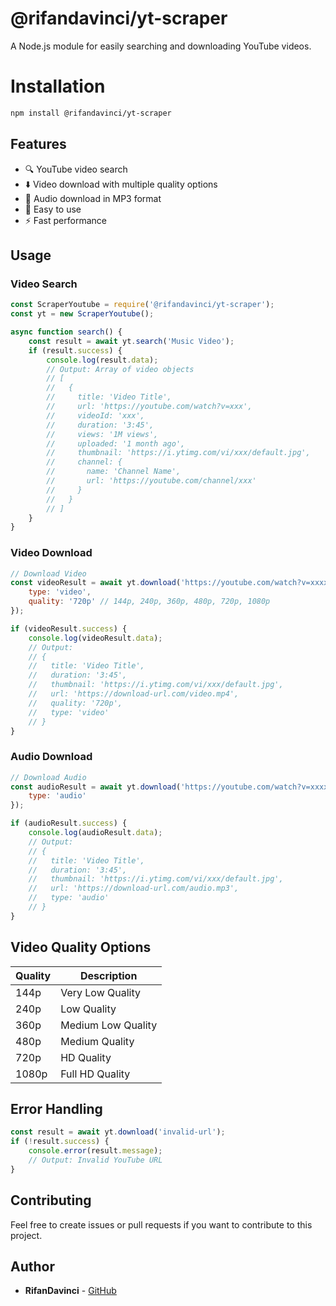 
# @rifandavinci/yt-scraper

A Node.js module for easily searching and downloading YouTube videos.

# Installation

```bash
npm install @rifandavinci/yt-scraper
```

## Features

- 🔍 YouTube video search
- ⬇️ Video download with multiple quality options
- 🎵 Audio download in MP3 format
- 🚀 Easy to use
- ⚡ Fast performance

## Usage

### Video Search

```javascript
const ScraperYoutube = require('@rifandavinci/yt-scraper');
const yt = new ScraperYoutube();

async function search() {
    const result = await yt.search('Music Video');
    if (result.success) {
        console.log(result.data);
        // Output: Array of video objects
        // [
        //   {
        //     title: 'Video Title',
        //     url: 'https://youtube.com/watch?v=xxx',
        //     videoId: 'xxx',
        //     duration: '3:45',
        //     views: '1M views',
        //     uploaded: '1 month ago',
        //     thumbnail: 'https://i.ytimg.com/vi/xxx/default.jpg',
        //     channel: {
        //       name: 'Channel Name',
        //       url: 'https://youtube.com/channel/xxx'
        //     }
        //   }
        // ]
    }
}
```

### Video Download

```javascript
// Download Video
const videoResult = await yt.download('https://youtube.com/watch?v=xxxxx', {
    type: 'video',
    quality: '720p' // 144p, 240p, 360p, 480p, 720p, 1080p
});

if (videoResult.success) {
    console.log(videoResult.data);
    // Output:
    // {
    //   title: 'Video Title',
    //   duration: '3:45',
    //   thumbnail: 'https://i.ytimg.com/vi/xxx/default.jpg',
    //   url: 'https://download-url.com/video.mp4',
    //   quality: '720p',
    //   type: 'video'
    // }
}
```

### Audio Download

```javascript
// Download Audio
const audioResult = await yt.download('https://youtube.com/watch?v=xxxxx', {
    type: 'audio'
});

if (audioResult.success) {
    console.log(audioResult.data);
    // Output:
    // {
    //   title: 'Video Title',
    //   duration: '3:45',
    //   thumbnail: 'https://i.ytimg.com/vi/xxx/default.jpg',
    //   url: 'https://download-url.com/audio.mp3',
    //   type: 'audio'
    // }
}
```

## Video Quality Options

| Quality | Description |
|---------|-------------|
| 144p    | Very Low Quality |
| 240p    | Low Quality |
| 360p    | Medium Low Quality |
| 480p    | Medium Quality |
| 720p    | HD Quality |
| 1080p   | Full HD Quality |

## Error Handling

```javascript
const result = await yt.download('invalid-url');
if (!result.success) {
    console.error(result.message);
    // Output: Invalid YouTube URL
}
```


## Contributing

Feel free to create issues or pull requests if you want to contribute to this project.

## Author

- **RifanDavinci** - [GitHub](https://github.com/rifandavinci)